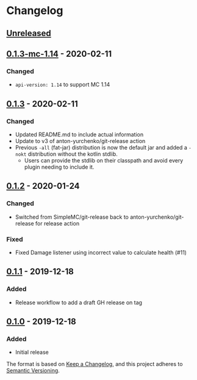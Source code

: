 # Changelog

## [Unreleased]

## [0.1.3-mc-1.14] - 2020-02-11
### Changed
- `api-version: 1.14` to support MC 1.14

## [0.1.3] - 2020-02-11
### Changed
- Updated README.md to include actual information
- Update to v3 of anton-yurchenko/git-release action
- Previous `-all` (fat-jar) distribution is now the default jar and added a `-nokt` distribution without the kotlin stdlib.
  - Users can provide the stdlib on their classpath and avoid every plugin needing to include it.

## [0.1.2] - 2020-01-24
### Changed
- Switched from SimpleMC/git-release back to anton-yurchenko/git-release for release action

### Fixed
- Fixed Damage listener using incorrect value to calculate health (#11)

## [0.1.1] - 2019-12-18
### Added
- Release workflow to add a draft GH release on tag

## [0.1.0] - 2019-12-18
### Added
- Initial release

The format is based on [Keep a Changelog](https://keepachangelog.com/en/1.0.0/),
and this project adheres to [Semantic Versioning](https://semver.org/spec/v2.0.0.html).

[Unreleased]: https://github.com/SimpleMC/SimpleHealthbars2/compare/release-0.1.3-mc-1.14...HEAD
[0.1.3-mc-1.14]: https://github.com/SimpleMC/SimpleHealthbars2/compare/release-0.1.3...release-0.1.3-mc-1.14
[0.1.3]: https://github.com/SimpleMC/SimpleHealthbars2/compare/release-0.1.2...release-0.1.3
[0.1.2]: https://github.com/SimpleMC/SimpleHealthbars2/compare/release-0.1.1...release-0.1.2
[0.1.1]: https://github.com/SimpleMC/SimpleHealthbars2/compare/release-0.1.0...release-0.1.1
[0.1.0]: https://github.com/SimpleMC/SimpleHealthbars2/releases/tag/release-0.1.0
